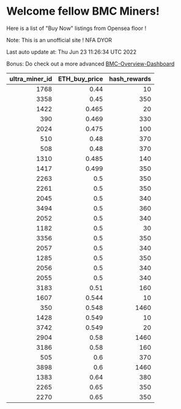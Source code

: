 # Welcome fellow BMC Miners!
Here is a list of "Buy Now" listings from Opensea floor !

Note: This is an unofficial site ! NFA DYOR

Last auto update at: Thu Jun 23 11:26:34 UTC 2022

Bonus: Do check out a more advanced [BMC-Overview-Dashboard](https://dune.com/defifunk/BMC-Overview-Dashboard)


|   ultra_miner_id |   ETH_buy_price |   hash_rewards |
|-----------------:|----------------:|---------------:|
|             1768 |           0.44  |             10 |
|             3358 |           0.45  |            350 |
|             1422 |           0.465 |             20 |
|              390 |           0.469 |            330 |
|             2024 |           0.475 |            100 |
|              510 |           0.48  |            370 |
|              508 |           0.48  |            370 |
|             1310 |           0.485 |            140 |
|             1417 |           0.499 |            350 |
|             2263 |           0.5   |            350 |
|             2261 |           0.5   |            350 |
|             2045 |           0.5   |            340 |
|             3494 |           0.5   |            360 |
|             2052 |           0.5   |            340 |
|             1182 |           0.5   |             30 |
|             3356 |           0.5   |            350 |
|             2057 |           0.5   |            340 |
|             1285 |           0.5   |            350 |
|             2056 |           0.5   |            340 |
|             2055 |           0.5   |            340 |
|             3183 |           0.51  |            160 |
|             1607 |           0.544 |             10 |
|              350 |           0.548 |           1460 |
|             1428 |           0.549 |             10 |
|             3742 |           0.549 |             20 |
|             2904 |           0.58  |           1460 |
|             3186 |           0.58  |            160 |
|              505 |           0.6   |            370 |
|             3898 |           0.6   |           1460 |
|             1383 |           0.64  |            380 |
|             2265 |           0.65  |            350 |
|             2270 |           0.65  |            350 |